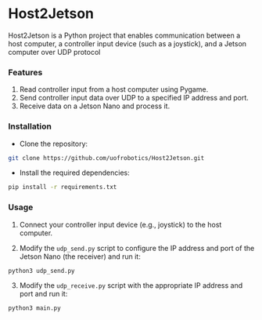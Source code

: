# Host2Jetson

Host2Jetson is a Python project that enables communication between a host computer, a controller input device (such as a joystick), and a Jetson computer over UDP protocol

### Features

1. Read controller input from a host computer using Pygame.
2. Send controller input data over UDP to a specified IP address and port.
3. Receive data on a Jetson Nano and process it.

### Installation

- Clone the repository:

``` bash
git clone https://github.com/uofrobotics/Host2Jetson.git
```

- Install the required dependencies:
``` bash
pip install -r requirements.txt
```

### Usage

1. Connect your controller input device (e.g., joystick) to the host computer.

2. Modify the `udp_send.py` script to configure the IP address and port of the Jetson Nano (the receiver) and run it:
```
python3 udp_send.py
```
3. Modify the `udp_receive.py` script with the appropriate IP address and port and run it:
```
python3 main.py
```

